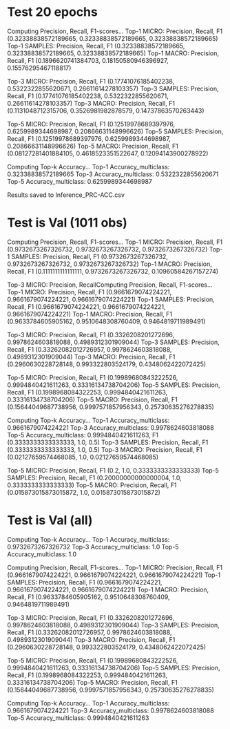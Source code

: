 # Test 20 epochs
Computing Precision, Recall, F1-scores...
Top-1 MICRO: Precision, Recall, F1 (0.32338838572189665, 0.32338838572189665, 0.32338838572189665)
Top-1 SAMPLES: Precision, Recall, F1 (0.32338838572189665, 0.32338838572189665, 0.32338838572189665)
Top-1 MACRO: Precision, Recall, F1 (0.1896620741384703, 0.18150580946396927, 0.15576295467118817)

Top-3 MICRO: Precision, Recall, F1 (0.17741076185402238, 0.5322322855620671, 0.26611614278103357)
Top-3 SAMPLES: Precision, Recall, F1 (0.17741076185402238, 0.5322322855620671, 0.26611614278103357)
Top-3 MACRO: Precision, Recall, F1 (0.1131048712315706, 0.3526981982878579, 0.14737863570263443)

Top-5 MICRO: Precision, Recall, F1 (0.12519978689397976, 0.6259989344698987, 0.20866631148996626)
Top-5 SAMPLES: Precision, Recall, F1 (0.12519978689397976, 0.6259989344698987, 0.20866631148996626)
Top-5 MACRO: Precision, Recall, F1 (0.08127281401884105, 0.4618523351522647, 0.12094143900278922)


Computing Top-k Accuracy...
Top-1 Accuracy_multiclass: 0.32338838572189665
Top-3 Accuracy_multiclass: 0.5322322855620671
Top-5 Accuracy_multiclass: 0.6259989344698987

Results saved to Inference_PRC-ACC.csv


# Test is Val (1011 obs)

Computing Precision, Recall, F1-scores...
Top-1 MICRO: Precision, Recall, F1 (0.9732673267326732, 0.9732673267326732, 0.9732673267326732)
Top-1 SAMPLES: Precision, Recall, F1 (0.9732673267326732, 0.9732673267326732, 0.9732673267326732)
Top-1 MACRO: Precision, Recall, F1 (0.1111111111111111, 0.9732673267326732, 0.10960584267157274)

Top-3 MICRO: Precision, RecallComputing Precision, Recall, F1-scores...
Top-1 MICRO: Precision, Recall, F1 (0.9661679074224221, 0.9661679074224221, 0.9661679074224221)
Top-1 SAMPLES: Precision, Recall, F1 (0.9661679074224221, 0.9661679074224221, 0.9661679074224221)
Top-1 MACRO: Precision, Recall, F1 (0.9633784605905162, 0.9510648308760409, 0.9464819711989491)

Top-3 MICRO: Precision, Recall, F1 (0.3326208201272696, 0.9978624603818088, 0.4989312301909044)
Top-3 SAMPLES: Precision, Recall, F1 (0.33262082012726957, 0.9978624603818088, 0.4989312301909044)
Top-3 MACRO: Precision, Recall, F1 (0.2960630228728148, 0.993322803524179, 0.4348062422072425)

Top-5 MICRO: Precision, Recall, F1 (0.19989680843222526, 0.9994840421611263, 0.33316134738704206)
Top-5 SAMPLES: Precision, Recall, F1 (0.1998968084322253, 0.9994840421611263, 0.33316134738704206)
Top-5 MACRO: Precision, Recall, F1 (0.15644049687738956, 0.9997571857956343, 0.25730635276278835)


Computing Top-k Accuracy...
Top-1 Accuracy_multiclass: 0.9661679074224221
Top-3 Accuracy_multiclass: 0.9978624603818088
Top-5 Accuracy_multiclass: 0.9994840421611263, F1 (0.3333333333333333, 1.0, 0.5)
Top-3 SAMPLES: Precision, Recall, F1 (0.3333333333333333, 1.0, 0.5)
Top-3 MACRO: Precision, Recall, F1 (0.02127659574468085, 1.0, 0.02127659574468085)

Top-5 MICRO: Precision, Recall, F1 (0.2, 1.0, 0.3333333333333333)
Top-5 SAMPLES: Precision, Recall, F1 (0.20000000000000004, 1.0, 0.3333333333333333)
Top-5 MACRO: Precision, Recall, F1 (0.015873015873015872, 1.0, 0.015873015873015872)


# Test is Val (all)
Computing Top-k Accuracy...
Top-1 Accuracy_multiclass: 0.9732673267326732
Top-3 Accuracy_multiclass: 1.0
Top-5 Accuracy_multiclass: 1.0

Computing Precision, Recall, F1-scores...
Top-1 MICRO: Precision, Recall, F1 (0.9661679074224221, 0.9661679074224221, 0.9661679074224221)
Top-1 SAMPLES: Precision, Recall, F1 (0.9661679074224221, 0.9661679074224221, 0.9661679074224221)
Top-1 MACRO: Precision, Recall, F1 (0.9633784605905162, 0.9510648308760409, 0.9464819711989491)

Top-3 MICRO: Precision, Recall, F1 (0.3326208201272696, 0.9978624603818088, 0.4989312301909044)
Top-3 SAMPLES: Precision, Recall, F1 (0.33262082012726957, 0.9978624603818088, 0.4989312301909044)
Top-3 MACRO: Precision, Recall, F1 (0.2960630228728148, 0.993322803524179, 0.4348062422072425)

Top-5 MICRO: Precision, Recall, F1 (0.19989680843222526, 0.9994840421611263, 0.33316134738704206)
Top-5 SAMPLES: Precision, Recall, F1 (0.1998968084322253, 0.9994840421611263, 0.33316134738704206)
Top-5 MACRO: Precision, Recall, F1 (0.15644049687738956, 0.9997571857956343, 0.25730635276278835)


Computing Top-k Accuracy...
Top-1 Accuracy_multiclass: 0.9661679074224221
Top-3 Accuracy_multiclass: 0.9978624603818088
Top-5 Accuracy_multiclass: 0.9994840421611263
